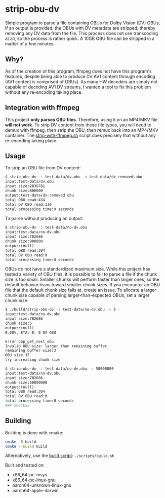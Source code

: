 # strip-obu-dv

Simple program to parse a file containing OBUs for Dolby Vision (DV) OBUs. If an output is provided, the OBUs with DV metadata are stripped, thereby removing any DV data from the file. This process does not use transcoding at all, so the process is rather quick. A 10GB OBU file can be stripped in a matter of a few minutes.

## Why?

As of the creation of this program, ffmpeg does not have this program's features, despite being able to produce DV AV1 content through encoding (AV1 content is comprised of OBUs). As many HW decoders are simply not capable of decoding AV1 DV streams, I wanted a tool to fix this problem without any re-encoding taking place.

## Integration with ffmpeg
This project **only parses OBU files**. Therefore, using it on an MP4/MKV file **will not work**. To strip DV content from these file types, you will need to demux with ffmpeg, then strip the OBU, then remux back into an MP4/MKV container. The [strip-with-ffmpeg.sh](scripts/strip-with-ffmpeg.sh) script does precisely that without any re-encoding taking place.

## Usage
To strip an OBU file from DV content:
```bash
$ strip-obu-dv -i test-data/dv.obu -o test-data/dv-removed.obu
input:test-data/dv.obu
input size:2836781
chunk size:800000
output:test-data/dv-removed.obu
total OBU read:434
total DV OBU read:130
total processing time:0 seconds
```

To parse without producing an output:
```bash
$ strip-obu-dv -i test-data/no-dv.obu
input:test-data/no-dv.obu
input size:702686
chunk size:800000
output:(null)
total OBU read:304
total DV OBU read:0
total processing time:0 seconds
```

OBUs do not have a standardized maximum size. While this project has tested a variety of OBU files, it is possible to fail to parse a file if the chunk size is too small. Smaller chunks will perform faster than larger ones, so the default behavior leans toward smaller chunk sizes. If you encounter an OBU file that the default chunk size fails at, create an issue. To allocate a larger chunk size capable of parsing larger-than-expected OBUs, set a larger chunk size:
```bash
$ ./build/strip-obu-dv -i test-data/no-dv.obu -c 5
input:test-data/no-dv.obu
input size:702686
chunk size:5
output:(null)
0.00%, ETA: 0, 0 DV OBU

error obp_get_next_obu
Invalid OBU size: larger than remaining buffer.
remaining buffer size:3
OBU size:15
try increasing chunk size

$ strip-obu-dv -i test-data/no-dv.obu -c 50000000
input:test-data/no-dv.obu
input size:702686
chunk size:50000000
output:(null)
total OBU read:304
total DV OBU read:0
total processing time:0 seconds
### SUCCESS
```

## Building
Building is done with cmake:
```bash
cmake -B build
cmake --build build
```
Alternatively, use the [build script](scripts/build.sh): `./scripts/build.sh`

Built and tested on:
- x86_64-pc-msys
- x86_64-pc-linux-gnu
- aarch64-unknown-linux-gnu
- aarch64-apple-darwin
